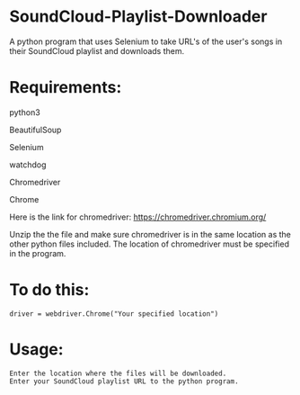 # SoundCloud-Playlist-Downloader
A python program that uses Selenium to take URL's of the user's songs in their SoundCloud playlist and downloads them.

# Requirements:  
   python3
   
   BeautifulSoup
   
   Selenium
   
   watchdog
   
   Chromedriver
   
   Chrome


Here is the link for chromedriver:
https://chromedriver.chromium.org/

Unzip the the file and make sure chromedriver is in the same location as the other
python files included. The location of chromedriver must be specified in the program.

# To do this: 
    driver = webdriver.Chrome("Your specified location")
    
# Usage:
    Enter the location where the files will be downloaded.
    Enter your SoundCloud playlist URL to the python program.
